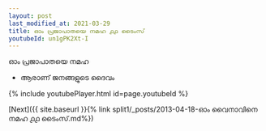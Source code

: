 ```yaml
---
layout: post
last_modified_at: 2021-03-29
title: ഓം പ്രജാപാതയെ നമഹ ൧൧ ടൈംസ്
youtubeId: un1gPK2Xt-I
---
```

 
 
 ഓം പ്രജാപാതയെ നമഹ 
 
 -  ആരാണ് ജനങ്ങളുടെ ദൈവം 
 
  
 
  
 
 
 
 
 
 


{% include youtubePlayer.html id=page.youtubeId %}
 
[Next]({{ site.baseurl }}{% link  split1/_posts/2013-04-18-ഓം വൈനാവിനെ നമഹ ൧൧ ടൈംസ്.md%})
 
